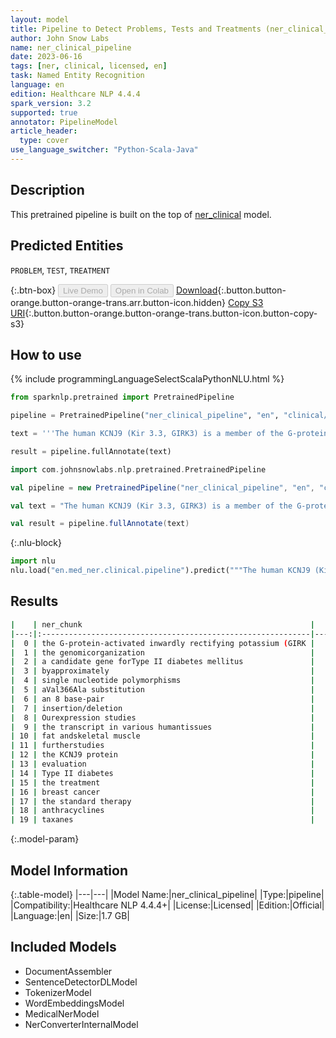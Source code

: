 ```yaml
---
layout: model
title: Pipeline to Detect Problems, Tests and Treatments (ner_clinical_large)
author: John Snow Labs
name: ner_clinical_pipeline
date: 2023-06-16
tags: [ner, clinical, licensed, en]
task: Named Entity Recognition
language: en
edition: Healthcare NLP 4.4.4
spark_version: 3.2
supported: true
annotator: PipelineModel
article_header:
  type: cover
use_language_switcher: "Python-Scala-Java"
---
```


## Description

This pretrained pipeline is built on the top of [ner_clinical](https://nlp.johnsnowlabs.com/2021/03/31/ner_clinical_en.html) model.

## Predicted Entities

`PROBLEM`, `TEST`, `TREATMENT`




{:.btn-box}
<button class="button button-orange" disabled>Live Demo</button>
<button class="button button-orange" disabled>Open in Colab</button>
[Download](https://s3.amazonaws.com/auxdata.johnsnowlabs.com/clinical/models/ner_clinical_pipeline_en_4.4.4_3.2_1686947325447.zip){:.button.button-orange.button-orange-trans.arr.button-icon.hidden}
[Copy S3 URI](s3://auxdata.johnsnowlabs.com/clinical/models/ner_clinical_pipeline_en_4.4.4_3.2_1686947325447.zip){:.button.button-orange.button-orange-trans.button-icon.button-copy-s3}

## How to use

<div class="tabs-box" markdown="1">
{% include programmingLanguageSelectScalaPythonNLU.html %}

```python
from sparknlp.pretrained import PretrainedPipeline

pipeline = PretrainedPipeline("ner_clinical_pipeline", "en", "clinical/models")

text = '''The human KCNJ9 (Kir 3.3, GIRK3) is a member of the G-protein-activated inwardly rectifying potassium (GIRK) channel family. Here we describe the genomicorganization of the KCNJ9 locus on chromosome 1q21-23 as a candidate gene forType II diabetes mellitus in the Pima Indian population. The gene spansapproximately 7.6 kb and contains one noncoding and two coding exons separated byapproximately 2.2 and approximately 2.6 kb introns, respectively. We identified14 single nucleotide polymorphisms (SNPs), including one that predicts aVal366Ala substitution, and an 8 base-pair (bp) insertion/deletion. Ourexpression studies revealed the presence of the transcript in various humantissues including pancreas, and two major insulin-responsive tissues: fat andskeletal muscle. The characterization of the KCNJ9 gene should facilitate furtherstudies on the function of the KCNJ9 protein and allow evaluation of thepotential role of the locus in Type II diabetes. BACKGROUND: At present, it is one of the most important issues for the treatment of breast cancer to develop the standard therapy for patients previously treated with anthracyclines and taxanes.'''

result = pipeline.fullAnnotate(text)
```
```scala
import com.johnsnowlabs.nlp.pretrained.PretrainedPipeline

val pipeline = new PretrainedPipeline("ner_clinical_pipeline", "en", "clinical/models")

val text = "The human KCNJ9 (Kir 3.3, GIRK3) is a member of the G-protein-activated inwardly rectifying potassium (GIRK) channel family. Here we describe the genomicorganization of the KCNJ9 locus on chromosome 1q21-23 as a candidate gene forType II diabetes mellitus in the Pima Indian population. The gene spansapproximately 7.6 kb and contains one noncoding and two coding exons separated byapproximately 2.2 and approximately 2.6 kb introns, respectively. We identified14 single nucleotide polymorphisms (SNPs), including one that predicts aVal366Ala substitution, and an 8 base-pair (bp) insertion/deletion. Ourexpression studies revealed the presence of the transcript in various humantissues including pancreas, and two major insulin-responsive tissues: fat andskeletal muscle. The characterization of the KCNJ9 gene should facilitate furtherstudies on the function of the KCNJ9 protein and allow evaluation of thepotential role of the locus in Type II diabetes. BACKGROUND: At present, it is one of the most important issues for the treatment of breast cancer to develop the standard therapy for patients previously treated with anthracyclines and taxanes."

val result = pipeline.fullAnnotate(text)
```


{:.nlu-block}
```python
import nlu
nlu.load("en.med_ner.clinical.pipeline").predict("""The human KCNJ9 (Kir 3.3, GIRK3) is a member of the G-protein-activated inwardly rectifying potassium (GIRK) channel family. Here we describe the genomicorganization of the KCNJ9 locus on chromosome 1q21-23 as a candidate gene forType II diabetes mellitus in the Pima Indian population. The gene spansapproximately 7.6 kb and contains one noncoding and two coding exons separated byapproximately 2.2 and approximately 2.6 kb introns, respectively. We identified14 single nucleotide polymorphisms (SNPs), including one that predicts aVal366Ala substitution, and an 8 base-pair (bp) insertion/deletion. Ourexpression studies revealed the presence of the transcript in various humantissues including pancreas, and two major insulin-responsive tissues: fat andskeletal muscle. The characterization of the KCNJ9 gene should facilitate furtherstudies on the function of the KCNJ9 protein and allow evaluation of thepotential role of the locus in Type II diabetes. BACKGROUND: At present, it is one of the most important issues for the treatment of breast cancer to develop the standard therapy for patients previously treated with anthracyclines and taxanes.""")
```

</div>

## Results

```bash
|    | ner_chunk                                                   |   begin |   end | ner_label   |   confidence |
|---:|:------------------------------------------------------------|--------:|------:|:------------|-------------:|
|  0 | the G-protein-activated inwardly rectifying potassium (GIRK |      48 |   106 | TREATMENT   |     0.6926   |
|  1 | the genomicorganization                                     |     142 |   164 | TREATMENT   |     0.80715  |
|  2 | a candidate gene forType II diabetes mellitus               |     210 |   254 | PROBLEM     |     0.754343 |
|  3 | byapproximately                                             |     380 |   394 | TREATMENT   |     0.7924   |
|  4 | single nucleotide polymorphisms                             |     464 |   494 | TREATMENT   |     0.636967 |
|  5 | aVal366Ala substitution                                     |     532 |   554 | PROBLEM     |     0.53615  |
|  6 | an 8 base-pair                                              |     561 |   574 | PROBLEM     |     0.607733 |
|  7 | insertion/deletion                                          |     581 |   598 | PROBLEM     |     0.8692   |
|  8 | Ourexpression studies                                       |     601 |   621 | TEST        |     0.89975  |
|  9 | the transcript in various humantissues                      |     648 |   685 | PROBLEM     |     0.83306  |
| 10 | fat andskeletal muscle                                      |     749 |   770 | PROBLEM     |     0.778133 |
| 11 | furtherstudies                                              |     830 |   843 | PROBLEM     |     0.8789   |
| 12 | the KCNJ9 protein                                           |     864 |   880 | TREATMENT   |     0.561033 |
| 13 | evaluation                                                  |     892 |   901 | TEST        |     0.9981   |
| 14 | Type II diabetes                                            |     940 |   955 | PROBLEM     |     0.698967 |
| 15 | the treatment                                               |    1025 |  1037 | TREATMENT   |     0.81195  |
| 16 | breast cancer                                               |    1042 |  1054 | PROBLEM     |     0.9604   |
| 17 | the standard therapy                                        |    1067 |  1086 | TREATMENT   |     0.757767 |
| 18 | anthracyclines                                              |    1125 |  1138 | TREATMENT   |     0.9999   |
| 19 | taxanes                                                     |    1144 |  1150 | TREATMENT   |     0.9999   |
```

{:.model-param}
## Model Information

{:.table-model}
|---|---|
|Model Name:|ner_clinical_pipeline|
|Type:|pipeline|
|Compatibility:|Healthcare NLP 4.4.4+|
|License:|Licensed|
|Edition:|Official|
|Language:|en|
|Size:|1.7 GB|

## Included Models

- DocumentAssembler
- SentenceDetectorDLModel
- TokenizerModel
- WordEmbeddingsModel
- MedicalNerModel
- NerConverterInternalModel